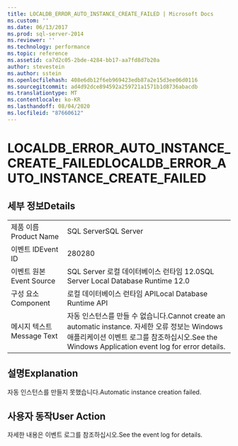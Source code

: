 ```yaml
---
title: LOCALDB_ERROR_AUTO_INSTANCE_CREATE_FAILED | Microsoft Docs
ms.custom: ''
ms.date: 06/13/2017
ms.prod: sql-server-2014
ms.reviewer: ''
ms.technology: performance
ms.topic: reference
ms.assetid: ca7d2c05-2bde-4284-bb17-aa7fd8d7b20a
author: stevestein
ms.author: sstein
ms.openlocfilehash: 408e6db12f6eb969423edb87a2e15d3ee06d0116
ms.sourcegitcommit: ad4d92dce894592a259721a1571b1d8736abacdb
ms.translationtype: MT
ms.contentlocale: ko-KR
ms.lasthandoff: 08/04/2020
ms.locfileid: "87660612"
---
```

# <a name="localdb_error_auto_instance_create_failed"></a><span data-ttu-id="6e5c4-102">LOCALDB_ERROR_AUTO_INSTANCE_CREATE_FAILED</span><span class="sxs-lookup"><span data-stu-id="6e5c4-102">LOCALDB_ERROR_AUTO_INSTANCE_CREATE_FAILED</span></span>
    
## <a name="details"></a><span data-ttu-id="6e5c4-103">세부 정보</span><span class="sxs-lookup"><span data-stu-id="6e5c4-103">Details</span></span>  
  
|||  
|-|-|  
|<span data-ttu-id="6e5c4-104">제품 이름</span><span class="sxs-lookup"><span data-stu-id="6e5c4-104">Product Name</span></span>|<span data-ttu-id="6e5c4-105">SQL Server</span><span class="sxs-lookup"><span data-stu-id="6e5c4-105">SQL Server</span></span>|  
|<span data-ttu-id="6e5c4-106">이벤트 ID</span><span class="sxs-lookup"><span data-stu-id="6e5c4-106">Event ID</span></span>|<span data-ttu-id="6e5c4-107">280</span><span class="sxs-lookup"><span data-stu-id="6e5c4-107">280</span></span>|  
|<span data-ttu-id="6e5c4-108">이벤트 원본</span><span class="sxs-lookup"><span data-stu-id="6e5c4-108">Event Source</span></span>|<span data-ttu-id="6e5c4-109">SQL Server 로컬 데이터베이스 런타임 12.0</span><span class="sxs-lookup"><span data-stu-id="6e5c4-109">SQL Server Local Database Runtime 12.0</span></span>|  
|<span data-ttu-id="6e5c4-110">구성 요소</span><span class="sxs-lookup"><span data-stu-id="6e5c4-110">Component</span></span>|<span data-ttu-id="6e5c4-111">로컬 데이터베이스 런타임 API</span><span class="sxs-lookup"><span data-stu-id="6e5c4-111">Local Database Runtime API</span></span>|  
|<span data-ttu-id="6e5c4-112">메시지 텍스트</span><span class="sxs-lookup"><span data-stu-id="6e5c4-112">Message Text</span></span>|<span data-ttu-id="6e5c4-113">자동 인스턴스를 만들 수 없습니다.</span><span class="sxs-lookup"><span data-stu-id="6e5c4-113">Cannot create an automatic instance.</span></span> <span data-ttu-id="6e5c4-114">자세한 오류 정보는 Windows 애플리케이션 이벤트 로그를 참조하십시오.</span><span class="sxs-lookup"><span data-stu-id="6e5c4-114">See the Windows Application event log for error details.</span></span>|  
  
## <a name="explanation"></a><span data-ttu-id="6e5c4-115">설명</span><span class="sxs-lookup"><span data-stu-id="6e5c4-115">Explanation</span></span>  
 <span data-ttu-id="6e5c4-116">자동 인스턴스를 만들지 못했습니다.</span><span class="sxs-lookup"><span data-stu-id="6e5c4-116">Automatic instance creation failed.</span></span>  
  
## <a name="user-action"></a><span data-ttu-id="6e5c4-117">사용자 동작</span><span class="sxs-lookup"><span data-stu-id="6e5c4-117">User Action</span></span>  
 <span data-ttu-id="6e5c4-118">자세한 내용은 이벤트 로그를 참조하십시오.</span><span class="sxs-lookup"><span data-stu-id="6e5c4-118">See the event log for details.</span></span>  
  
  
